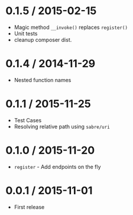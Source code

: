 0.1.5 / 2015-02-15
==================
  * Magic method `__invoke()` replaces `register()`
  * Unit tests
  * cleanup composer dist.

0.1.4 / 2014-11-29
==================
  * Nested function names

0.1.1 / 2015-11-25
==================
  * Test Cases
  * Resolving relative path using `sabre/uri`

0.1.0 / 2015-11-20
==================
  * `register` - Add endpoints on the fly

0.0.1 / 2015-11-01
==================
 * First release